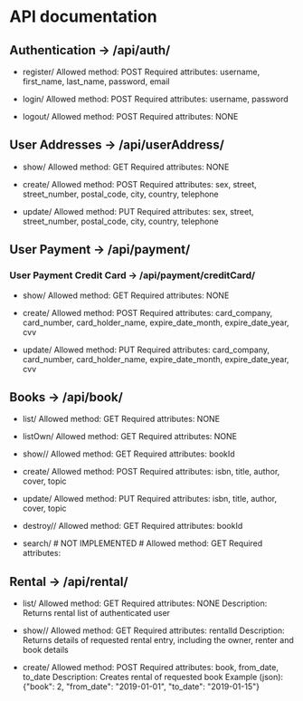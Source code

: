# API documentation

## Authentication -> /api/auth/

* register/
Allowed method: POST
Required attributes: username, first_name, last_name, password, email

* login/
Allowed method: POST
Required attributes: username, password

* logout/
Allowed method: POST
Required attributes: NONE


## User Addresses -> /api/userAddress/

* show/
Allowed method: GET
Required attributes: NONE

* create/
Allowed method: POST
Required attributes: sex, street, street_number, postal_code, city, country, telephone

* update/
Allowed method: PUT
Required attributes: sex, street, street_number, postal_code, city, country, telephone


## User Payment -> /api/payment/

### User Payment Credit Card -> /api/payment/creditCard/

* show/
Allowed method: GET
Required attributes: NONE

* create/
Allowed method: POST
Required attributes: card_company, card_number, card_holder_name, expire_date_month, expire_date_year, cvv

* update/
Allowed method: PUT
Required attributes: card_company, card_number, card_holder_name, expire_date_month, expire_date_year, cvv


## Books -> /api/book/

* list/
Allowed method: GET
Required attributes: NONE

* listOwn/
Allowed method: GET
Required attributes: NONE

* show/<bookId>/
Allowed method: GET
Required attributes: bookId

* create/
Allowed method: POST
Required attributes: isbn, title, author, cover, topic

* update/
Allowed method: PUT
Required attributes: isbn, title, author, cover, topic

* destroy/<bookId>/
Allowed method: GET
Required attributes: bookId

* search/               # NOT IMPLEMENTED #
Allowed method: GET
Required attributes:


## Rental -> /api/rental/

* list/
Allowed method: GET
Required attributes: NONE
Description: Returns rental list of authenticated user

* show/<rentalId>/
Allowed method: GET
Required attributes: rentalId
Description: Returns details of requested rental entry, including the owner, renter and book details

* create/
Allowed method: POST
Required attributes: book, from_date, to_date
Description: Creates rental of requested book
Example (json): {"book": 2, "from_date": "2019-01-01", "to_date": "2019-01-15"}